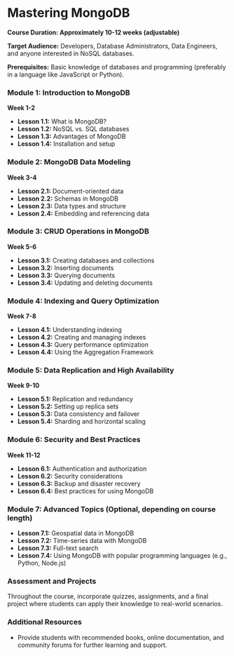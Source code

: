 # Mastering MongoDB

**Course Duration: Approximately 10-12 weeks (adjustable)**

**Target Audience:** Developers, Database Administrators, Data Engineers, and anyone interested in NoSQL databases.

**Prerequisites:** Basic knowledge of databases and programming (preferably in a language like JavaScript or Python).

### Module 1: Introduction to MongoDB

**Week 1-2**
- **Lesson 1.1:** What is MongoDB?
- **Lesson 1.2:** NoSQL vs. SQL databases
- **Lesson 1.3:** Advantages of MongoDB
- **Lesson 1.4:** Installation and setup

### Module 2: MongoDB Data Modeling

**Week 3-4**
- **Lesson 2.1:** Document-oriented data
- **Lesson 2.2:** Schemas in MongoDB
- **Lesson 2.3:** Data types and structure
- **Lesson 2.4:** Embedding and referencing data

### Module 3: CRUD Operations in MongoDB

**Week 5-6**
- **Lesson 3.1:** Creating databases and collections
- **Lesson 3.2:** Inserting documents
- **Lesson 3.3:** Querying documents
- **Lesson 3.4:** Updating and deleting documents

### Module 4: Indexing and Query Optimization

**Week 7-8**
- **Lesson 4.1:** Understanding indexing
- **Lesson 4.2:** Creating and managing indexes
- **Lesson 4.3:** Query performance optimization
- **Lesson 4.4:** Using the Aggregation Framework

### Module 5: Data Replication and High Availability

**Week 9-10**
- **Lesson 5.1:** Replication and redundancy
- **Lesson 5.2:** Setting up replica sets
- **Lesson 5.3:** Data consistency and failover
- **Lesson 5.4:** Sharding and horizontal scaling

### Module 6: Security and Best Practices

**Week 11-12**
- **Lesson 6.1:** Authentication and authorization
- **Lesson 6.2:** Security considerations
- **Lesson 6.3:** Backup and disaster recovery
- **Lesson 6.4:** Best practices for using MongoDB

### Module 7: Advanced Topics (Optional, depending on course length)

- **Lesson 7.1:** Geospatial data in MongoDB
- **Lesson 7.2:** Time-series data with MongoDB
- **Lesson 7.3:** Full-text search
- **Lesson 7.4:** Using MongoDB with popular programming languages (e.g., Python, Node.js)

### Assessment and Projects

Throughout the course, incorporate quizzes, assignments, and a final project where students can apply their knowledge to real-world scenarios.

### Additional Resources

- Provide students with recommended books, online documentation, and community forums for further learning and support.
